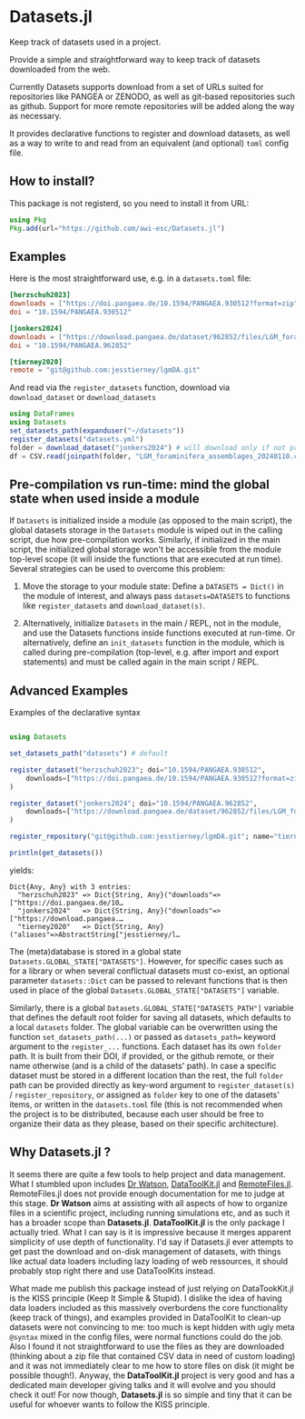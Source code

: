 # Datasets.jl

Keep track of datasets used in a project.

Provide a simple and straightforward way to keep track of datasets downloaded from the web.

Currently Datasets supports download from a set of URLs suited for repositories like PANGEA or ZENODO, as well as git-based repositories such as github. Support for more remote repositories will be added along the way as necessary.

It provides declarative functions to register and download datasets, as well as a way to write to and read from an equivalent (and optional) `toml` config file.

## How to install?

This package is not registerd, so you need to install it from URL:

```julia
using Pkg
Pkg.add(url="https://github.com/awi-esc/Datasets.jl")
```

## Examples

Here is the most straightforward use, e.g. in a `datasets.toml` file:

```toml
[herzschuh2023]
downloads = ["https://doi.pangaea.de/10.1594/PANGAEA.930512?format=zip"]
doi = "10.1594/PANGAEA.930512"

[jonkers2024]
downloads = ["https://download.pangaea.de/dataset/962852/files/LGM_foraminifera_assemblages_20240110.csv"]
doi = "10.1594/PANGAEA.962852"

[tierney2020]
remote = "git@github.com:jesstierney/lgmDA.git"
```

And read via the `register_datasets` function, download via `download_dataset` or `download_datasets`

```julia
using DataFrames
using Datasets
set_datasets_path(expanduser("~/datasets"))
register_datasets("datasets.yml")
folder = download_dataset("jonkers2024") # will download only if not present
df = CSV.read(joinpath(folder, "LGM_foraminifera_assemblages_20240110.csv"), DataFrame)
```

## Pre-compilation vs run-time: mind the global state when used inside a module

If `Datasets` is initialized inside a module (as opposed to the main script),
the global datasets storage in the `Datasets` module is wiped out in the calling script,
due how pre-compilation works. Similarly, if initialized in the main script, the
initialized global storage won't be accessible from the module top-level scope
(it will inside the functions that are executed at run time).
Several strategies can be used to overcome this problem:

1. Move the storage to your module state: Define a `DATASETS = Dict()` in the module of interest,
and always pass  `datasets=DATASETS` to functions like `register_datasets` and `download_dataset(s)`.

2. Alternatively, initialize `Datasets` in the main / REPL, not in the module,
and use the Datasets functions inside functions executed at run-time. Or alternatively,
define an `init_datasets` function in the module, which is called during pre-compilation
(top-level, e.g. after import and export statements) and must be called again in the main script / REPL.


## Advanced Examples

Examples of the declarative syntax
```julia

using Datasets

set_datasets_path("datasets") # default

register_dataset("herzschuh2023"; doi="10.1594/PANGAEA.930512",
    downloads=["https://doi.pangaea.de/10.1594/PANGAEA.930512?format=zip"],
)

register_dataset("jonkers2024"; doi="10.1594/PANGAEA.962852",
    downloads=["https://download.pangaea.de/dataset/962852/files/LGM_foraminifera_assemblages_20240110.csv"],
)

register_repository("git@github.com:jesstierney/lgmDA.git"; name="tierney2020")

println(get_datasets())
```
yields:
```
Dict{Any, Any} with 3 entries:
  "herzschuh2023" => Dict{String, Any}("downloads"=>["https://doi.pangaea.de/10…
  "jonkers2024"   => Dict{String, Any}("downloads"=>["https://download.pangaea.…
  "tierney2020"   => Dict{String, Any}("aliases"=>AbstractString["jesstierney/l…
```

The (meta)database is stored in a global state `Datasets.GLOBAL_STATE["DATASETS"]`.
However, for specific cases such as for a library or when several conflictual datasets
must co-exist, an optional parameter `datasets::Dict` can be passed to relevant functions
that is then used in place of the global `Datasets.GLOBAL_STATE["DATASETS"]` variable.

Similarly, there is a global `Datasets.GLOBAL_STATE["DATASETS_PATH"]` variable that defines the default
root folder for saving all datasets, which defaults to a local `datasets` folder.
The global variable
can be overwritten using the function `set_datasets_path(...)`
or passed as `datasets_path=` keyword argument to the `register_...` functions.
Each dataset has its own `folder` path. It is built from their DOI, if provided,
or the github remote, or their name otherwise (and is a child of the datasets' path).
In case a specific dataset must be stored in a different location than the rest,
the full `folder` path can be provided directly as key-word argument
to `register_dataset(s)` / `register_repository`,
or assigned as `folder` key to one of the datasets' items,
or written in the `datasets.toml` file (this is not recommended when the project
is to be distributed, because each user should be free to organize their data as they please,
based on their specific architecture).


## Why Datasets.jl ?

It seems there are quite a few tools to help project and data management. What I stumbled upon includes [Dr Watson](https://juliadynamics.github.io/DrWatson.jl/dev/), [DataToolKit.jl](https://discourse.julialang.org/t/ann-datatoolkit-jl-reproducible-flexible-and-convenient-data-management/104757) and [RemoteFiles.jl](https://github.com/helgee/RemoteFiles.jl). RemoteFiles.jl does not provide enough documentation for me to judge at this stage. **Dr Watson** aims at assisting with all aspects of how to organize files in a scientific project, including running simulations etc, and as such it has a broader scope than **Datasets.jl**. **DataToolKit.jl** is the only package I actually tried. What I can say is it is impressive because it merges apparent simplicity of use depth of functionality. I'd say if Datasets.jl ever attempts to get past the download and on-disk management of datasets, with things like actual data loaders including lazy loading of web ressources, it should probably stop right there and use DataToolKits instead.

What made me publish this package instead of just relying on DataTookKit.jl is the KISS principle (Keep It Simple & Stupid). I dislike the idea of having data loaders included as this massively overburdens the core functionality (keep track of things), and examples provided in DataToolKit to clean-up datasets were not convincing to me: too much is kept hidden with ugly meta `@syntax` mixed in the config files, were normal functions could do the job. Also I found it not straightforward to use the files as they are downloaded (thinking about a zip file that contained CSV data in need of custom loading) and it was not immediately clear to me how to store files on disk (it might be possible though!). Anyway, the **DataToolKit.jl** project is very good and has a dedicated main developer giving talks and it will evolve and you should check it out! For now though, **Datasets.jl** is so simple and tiny that it can be useful for whoever wants to follow the KISS principle.
